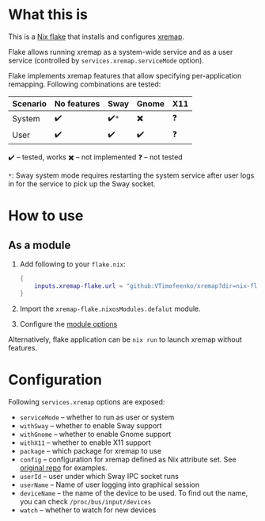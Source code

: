 # What this is

This is a [Nix flake](https://nixos.wiki/wiki/Flakes) that installs and configures [xremap](https://github.com/k0kubun/xremap).

Flake allows running xremap as a system-wide service and as a user service (controlled by `services.xremap.serviceMode` option).

Flake implements xremap features that allow specifying per-application remapping. Following combinations are tested:

| Scenario | No features | Sway | Gnome | X11 |
| - | - | - | - | - |
| System | :heavy_check_mark: | :heavy_check_mark:`*` | :heavy_multiplication_x: | :question: |
| User   | :heavy_check_mark: | :heavy_check_mark:    | :heavy_check_mark:       | :question: |

:heavy_check_mark: – tested, works
:heavy_multiplication_x: – not implemented
:question: – not tested

`*`: Sway system mode requires restarting the system service after user logs in for the service to pick up the Sway socket.

# How to use
## As a module

1. Add following to your `flake.nix`:

    ```nix
    {
        inputs.xremap-flake.url = "github:VTimofeenko/xremap?dir=nix-flake";
    }
    ```

2. Import the `xremap-flake.nixosModules.defalut` module.
3. Configure the [module options](#Configuration)

Alternatively, flake application can be `nix run` to launch xremap without features.

# Configuration

Following `services.xremap` options are exposed:

* `serviceMode` – whether to run as user or system
* `withSway` – whether to enable Sway support
* `withGnome` – whether to enable Gnome support
* `withX11` – whether to enable X11 support
* `package` – which package for xremap to use
* `config` – configuration for xremap defined as Nix attribute set. See [original repo](https://github.com/k0kubun/xremap) for examples.
* `userId` – user under which Sway IPC socket runs
* `userName` – Name of user logging into graphical session
* `deviceName` – the name of the device to be used. To find out the name, you can check `/proc/bus/input/devices`
* `watch` – whether to watch for new devices
